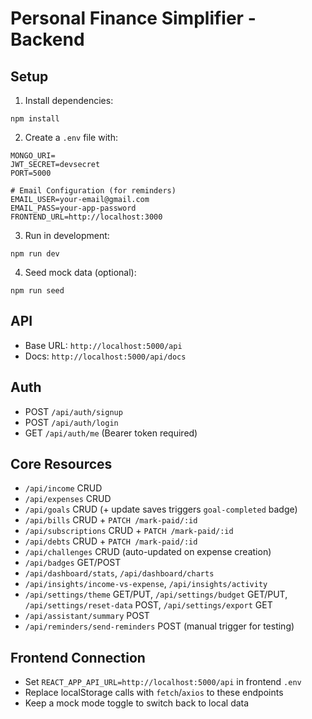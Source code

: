 Personal Finance Simplifier - Backend
====================================

Setup
-----

1. Install dependencies:

```
npm install
```

2. Create a `.env` file with:

```
MONGO_URI=
JWT_SECRET=devsecret
PORT=5000

# Email Configuration (for reminders)
EMAIL_USER=your-email@gmail.com
EMAIL_PASS=your-app-password
FRONTEND_URL=http://localhost:3000
```

3. Run in development:

```
npm run dev
```

4. Seed mock data (optional):

```
npm run seed
```

API
---

- Base URL: `http://localhost:5000/api`
- Docs: `http://localhost:5000/api/docs`

Auth
----

- POST `/api/auth/signup`
- POST `/api/auth/login`
- GET `/api/auth/me` (Bearer token required)

Core Resources
--------------

- `/api/income` CRUD
- `/api/expenses` CRUD
- `/api/goals` CRUD (+ update saves triggers `goal-completed` badge)
- `/api/bills` CRUD + `PATCH /mark-paid/:id`
- `/api/subscriptions` CRUD + `PATCH /mark-paid/:id`
- `/api/debts` CRUD + `PATCH /mark-paid/:id`
- `/api/challenges` CRUD (auto-updated on expense creation)
- `/api/badges` GET/POST
- `/api/dashboard/stats`, `/api/dashboard/charts`
- `/api/insights/income-vs-expense`, `/api/insights/activity`
- `/api/settings/theme` GET/PUT, `/api/settings/budget` GET/PUT, `/api/settings/reset-data` POST, `/api/settings/export` GET
- `/api/assistant/summary` POST
- `/api/reminders/send-reminders` POST (manual trigger for testing)

Frontend Connection
-------------------

- Set `REACT_APP_API_URL=http://localhost:5000/api` in frontend `.env`
- Replace localStorage calls with `fetch`/`axios` to these endpoints
- Keep a mock mode toggle to switch back to local data



